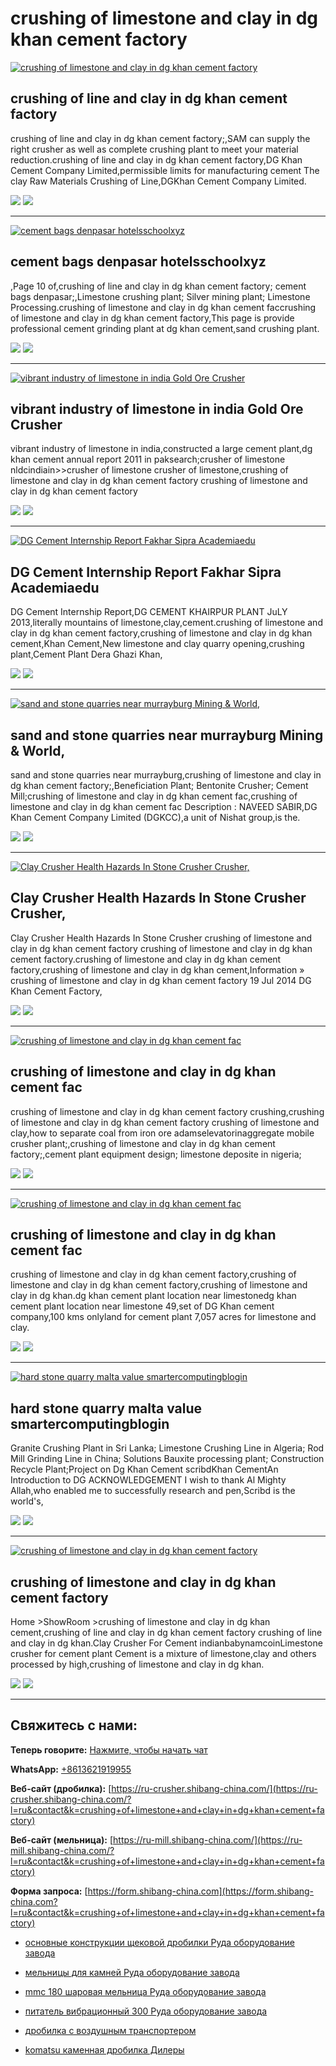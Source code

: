 # crushing of limestone and clay in dg khan cement factory

<a href="https://swt.shibang-china.com/?l=ru&img&k=crushing+of+limestone+and+clay+in+dg+khan+cement+factory" target="_blank">![crushing of limestone and clay in dg khan cement factory](http://static.shibang-china.com/all-800x300/83.jpg)</a>

## crushing of line and clay in dg khan cement factory
crushing of line and clay in dg khan cement factory;,SAM can supply the right crusher as well as complete crushing plant to meet your material reduction.crushing of line and clay in dg khan cement factory,DG Khan Cement Company Limited,permissible limits for manufacturing cement The clay Raw Materials Crushing of Line,DGKhan Cement Company Limited.


<a href="https://whatsapp.shibangsoft.com/WhatsApp.php" target="_blank" title="WhatsApp">![](http://static.shibang-china.com/icon/whatsapp.png)</a> <a href="https://swt.shibang-china.com/?l=ru&icon&k=crushing+of+limestone+and+clay+in+dg+khan+cement+factory" target="_blank">![](http://static.shibang-china.com/icon/chat-ru.png)</a>

---

<a href="https://swt.shibang-china.com/?l=ru&img&k=crushing+of+limestone+and+clay+in+dg+khan+cement+factory" target="_blank">![cement bags denpasar hotelsschoolxyz](http://static.shibang-china.com/all-800x300/958.jpg)</a>

## cement bags denpasar hotelsschoolxyz
,Page 10 of,crushing of line and clay in dg khan cement factory; cement bags denpasar;,Limestone crushing plant; Silver mining plant; Limestone Processing.crushing of limestone and clay in dg khan cement faccrushing of limestone and clay in dg khan cement factory,This page is provide professional cement grinding plant at dg khan cement,sand crushing plant.


<a href="https://whatsapp.shibangsoft.com/WhatsApp.php" target="_blank" title="WhatsApp">![](http://static.shibang-china.com/icon/whatsapp.png)</a> <a href="https://swt.shibang-china.com/?l=ru&icon&k=crushing+of+limestone+and+clay+in+dg+khan+cement+factory" target="_blank">![](http://static.shibang-china.com/icon/chat-ru.png)</a>

---

<a href="https://swt.shibang-china.com/?l=ru&img&k=crushing+of+limestone+and+clay+in+dg+khan+cement+factory" target="_blank">![vibrant industry of limestone in india Gold Ore Crusher](http://static.shibang-china.com/all-800x300/1348.jpg)</a>

## vibrant industry of limestone in india Gold Ore Crusher
vibrant industry of limestone in india,constructed a large cement plant,dg khan cement annual report 2011 in paksearch;crusher of limestone nldcindiain&gt;&gt;crusher of limestone crusher of limestone,crushing of limestone and clay in dg khan cement factory crushing of limestone and clay in dg khan cement factory


<a href="https://whatsapp.shibangsoft.com/WhatsApp.php" target="_blank" title="WhatsApp">![](http://static.shibang-china.com/icon/whatsapp.png)</a> <a href="https://swt.shibang-china.com/?l=ru&icon&k=crushing+of+limestone+and+clay+in+dg+khan+cement+factory" target="_blank">![](http://static.shibang-china.com/icon/chat-ru.png)</a>

---

<a href="https://swt.shibang-china.com/?l=ru&img&k=crushing+of+limestone+and+clay+in+dg+khan+cement+factory" target="_blank">![DG Cement Internship Report Fakhar Sipra Academiaedu](http://static.shibang-china.com/all-800x300/570.jpg)</a>

## DG Cement Internship Report Fakhar Sipra Academiaedu
DG Cement Internship Report,DG CEMENT KHAIRPUR PLANT JuLY 2013,literally mountains of limestone,clay,cement.crushing of limestone and clay in dg khan cement factory,crushing of limestone and clay in dg khan cement,Khan Cement,New limestone and clay quarry opening,crushing plant,Cement Plant Dera Ghazi Khan,


<a href="https://whatsapp.shibangsoft.com/WhatsApp.php" target="_blank" title="WhatsApp">![](http://static.shibang-china.com/icon/whatsapp.png)</a> <a href="https://swt.shibang-china.com/?l=ru&icon&k=crushing+of+limestone+and+clay+in+dg+khan+cement+factory" target="_blank">![](http://static.shibang-china.com/icon/chat-ru.png)</a>

---

<a href="https://swt.shibang-china.com/?l=ru&img&k=crushing+of+limestone+and+clay+in+dg+khan+cement+factory" target="_blank">![sand and stone quarries near murrayburg Mining & World,](http://static.shibang-china.com/all-800x300/1147.jpg)</a>

## sand and stone quarries near murrayburg Mining & World,
sand and stone quarries near murrayburg,crushing of limestone and clay in dg khan cement factory;,Beneficiation Plant; Bentonite Crusher; Cement Mill;crushing of limestone and clay in dg khan cement fac,crushing of limestone and clay in dg khan cement fac Description : NAVEED SABIR,DG Khan Cement Company Limited (DGKCC),a unit of Nishat group,is the.


<a href="https://whatsapp.shibangsoft.com/WhatsApp.php" target="_blank" title="WhatsApp">![](http://static.shibang-china.com/icon/whatsapp.png)</a> <a href="https://swt.shibang-china.com/?l=ru&icon&k=crushing+of+limestone+and+clay+in+dg+khan+cement+factory" target="_blank">![](http://static.shibang-china.com/icon/chat-ru.png)</a>

---

<a href="https://swt.shibang-china.com/?l=ru&img&k=crushing+of+limestone+and+clay+in+dg+khan+cement+factory" target="_blank">![Clay Crusher Health Hazards In Stone Crusher Crusher,](http://static.shibang-china.com/all-800x300/121.jpg)</a>

## Clay Crusher Health Hazards In Stone Crusher Crusher,
Clay Crusher Health Hazards In Stone Crusher crushing of limestone and clay in dg khan cement factory crushing of limestone and clay in dg khan cement factory.crushing of limestone and clay in dg khan cement factory,crushing of limestone and clay in dg khan cement,Information » crushing of limestone and clay in dg khan cement factory 19 Jul 2014 DG Khan Cement Factory,


<a href="https://whatsapp.shibangsoft.com/WhatsApp.php" target="_blank" title="WhatsApp">![](http://static.shibang-china.com/icon/whatsapp.png)</a> <a href="https://swt.shibang-china.com/?l=ru&icon&k=crushing+of+limestone+and+clay+in+dg+khan+cement+factory" target="_blank">![](http://static.shibang-china.com/icon/chat-ru.png)</a>

---

<a href="https://swt.shibang-china.com/?l=ru&img&k=crushing+of+limestone+and+clay+in+dg+khan+cement+factory" target="_blank">![crushing of limestone and clay in dg khan cement fac](http://static.shibang-china.com/all-800x300/574.jpg)</a>

## crushing of limestone and clay in dg khan cement fac
crushing of limestone and clay in dg khan cement factory crushing,crushing of limestone and clay in dg khan cement factory crushing of limestone and clay,how to separate coal from iron ore adamselevatorinaggregate mobile crusher plant;,crushing of limestone and clay in dg khan cement factory;,cement plant equipment design; limestone deposite in nigeria;


<a href="https://whatsapp.shibangsoft.com/WhatsApp.php" target="_blank" title="WhatsApp">![](http://static.shibang-china.com/icon/whatsapp.png)</a> <a href="https://swt.shibang-china.com/?l=ru&icon&k=crushing+of+limestone+and+clay+in+dg+khan+cement+factory" target="_blank">![](http://static.shibang-china.com/icon/chat-ru.png)</a>

---

<a href="https://swt.shibang-china.com/?l=ru&img&k=crushing+of+limestone+and+clay+in+dg+khan+cement+factory" target="_blank">![crushing of limestone and clay in dg khan cement fac](http://static.shibang-china.com/all-800x300/1089.jpg)</a>

## crushing of limestone and clay in dg khan cement fac
crushing of limestone and clay in dg khan cement factory,crushing of limestone and clay in dg khan cement factory,crushing of limestone and clay in dg khan.dg khan cement plant location near limestonedg khan cement plant location near limestone 49,set of DG Khan cement company,100 kms onlyland for cement plant 7,057 acres for limestone and clay.


<a href="https://whatsapp.shibangsoft.com/WhatsApp.php" target="_blank" title="WhatsApp">![](http://static.shibang-china.com/icon/whatsapp.png)</a> <a href="https://swt.shibang-china.com/?l=ru&icon&k=crushing+of+limestone+and+clay+in+dg+khan+cement+factory" target="_blank">![](http://static.shibang-china.com/icon/chat-ru.png)</a>

---

<a href="https://swt.shibang-china.com/?l=ru&img&k=crushing+of+limestone+and+clay+in+dg+khan+cement+factory" target="_blank">![hard stone quarry malta value smartercomputingblogin](http://static.shibang-china.com/all-800x300/283.jpg)</a>

## hard stone quarry malta value smartercomputingblogin
Granite Crushing Plant in Sri Lanka; Limestone Crushing Line in Algeria; Rod Mill Grinding Line in China; Solutions Bauxite processing plant; Construction Recycle Plant;Project on Dg Khan Cement scribdKhan CementAn Introduction to DG ACKNOWLEDGEMENT I wish to thank Al Mighty Allah,who enabled me to successfully research and pen,Scribd is the world's,


<a href="https://whatsapp.shibangsoft.com/WhatsApp.php" target="_blank" title="WhatsApp">![](http://static.shibang-china.com/icon/whatsapp.png)</a> <a href="https://swt.shibang-china.com/?l=ru&icon&k=crushing+of+limestone+and+clay+in+dg+khan+cement+factory" target="_blank">![](http://static.shibang-china.com/icon/chat-ru.png)</a>

---

<a href="https://swt.shibang-china.com/?l=ru&img&k=crushing+of+limestone+and+clay+in+dg+khan+cement+factory" target="_blank">![crushing of limestone and clay in dg khan cement factory](http://static.shibang-china.com/all-800x300/305.jpg)</a>

## crushing of limestone and clay in dg khan cement factory
Home >ShowRoom >crushing of limestone and clay in dg khan cement,crushing of line and clay in dg khan cement factory crushing of line and clay in dg khan.Clay Crusher For Cement indianbabynamcoinLimestone crusher for cement plant Cement is a mixture of limestone,clay and others processed by high,crushing of limestone and clay in dg khan.


<a href="https://whatsapp.shibangsoft.com/WhatsApp.php" target="_blank" title="WhatsApp">![](http://static.shibang-china.com/icon/whatsapp.png)</a> <a href="https://swt.shibang-china.com/?l=ru&icon&k=crushing+of+limestone+and+clay+in+dg+khan+cement+factory" target="_blank">![](http://static.shibang-china.com/icon/chat-ru.png)</a>

---
## Свяжитесь с нами:

**Теперь говорите:** [Нажмите, чтобы начать чат](https://swt.shibang-china.com?l=ru&contact&k=crushing+of+limestone+and+clay+in+dg+khan+cement+factory)

**WhatsApp:**  [+8613621919955](https://whatsapp.shibangsoft.com/WhatsApp.php)

**Веб-сайт (дробилка):** [https://ru-crusher.shibang-china.com/](https://ru-crusher.shibang-china.com/?l=ru&contact&k=crushing+of+limestone+and+clay+in+dg+khan+cement+factory)

**Веб-сайт (мельница):** [https://ru-mill.shibang-china.com/](https://ru-mill.shibang-china.com/?l=ru&contact&k=crushing+of+limestone+and+clay+in+dg+khan+cement+factory)

**Форма запроса:** [https://form.shibang-china.com](https://form.shibang-china.com?l=ru&contact&k=crushing+of+limestone+and+clay+in+dg+khan+cement+factory)

* [основные конструкции щековой дробилки Руда оборудование завода](../100/%D0%BE%D1%81%D0%BD%D0%BE%D0%B2%D0%BD%D1%8B%D0%B5%20%D0%BA%D0%BE%D0%BD%D1%81%D1%82%D1%80%D1%83%D0%BA%D1%86%D0%B8%D0%B8%20%D1%89%D0%B5%D0%BA%D0%BE%D0%B2%D0%BE%D0%B9%20%D0%B4%D1%80%D0%BE%D0%B1%D0%B8%D0%BB%D0%BA%D0%B8%20%D0%A0%D1%83%D0%B4%D0%B0%20%D0%BE%D0%B1%D0%BE%D1%80%D1%83%D0%B4%D0%BE%D0%B2%D0%B0%D0%BD%D0%B8%D0%B5%20%D0%B7%D0%B0%D0%B2%D0%BE%D0%B4%D0%B0.md)

* [мельницы для камней Руда оборудование завода](../100/%D0%BC%D0%B5%D0%BB%D1%8C%D0%BD%D0%B8%D1%86%D1%8B%20%D0%B4%D0%BB%D1%8F%20%D0%BA%D0%B0%D0%BC%D0%BD%D0%B5%D0%B9%20%D0%A0%D1%83%D0%B4%D0%B0%20%D0%BE%D0%B1%D0%BE%D1%80%D1%83%D0%B4%D0%BE%D0%B2%D0%B0%D0%BD%D0%B8%D0%B5%20%D0%B7%D0%B0%D0%B2%D0%BE%D0%B4%D0%B0.md)

* [mmc 180 шаровая мельница Руда оборудование завода](../100/mmc%20180%20%D1%88%D0%B0%D1%80%D0%BE%D0%B2%D0%B0%D1%8F%20%D0%BC%D0%B5%D0%BB%D1%8C%D0%BD%D0%B8%D1%86%D0%B0%20%D0%A0%D1%83%D0%B4%D0%B0%20%D0%BE%D0%B1%D0%BE%D1%80%D1%83%D0%B4%D0%BE%D0%B2%D0%B0%D0%BD%D0%B8%D0%B5%20%D0%B7%D0%B0%D0%B2%D0%BE%D0%B4%D0%B0.md)

* [питатель вибрационный 300 Руда оборудование завода](../98/%D0%BF%D0%B8%D1%82%D0%B0%D1%82%D0%B5%D0%BB%D1%8C%20%D0%B2%D0%B8%D0%B1%D1%80%D0%B0%D1%86%D0%B8%D0%BE%D0%BD%D0%BD%D1%8B%D0%B9%20300%20%D0%A0%D1%83%D0%B4%D0%B0%20%D0%BE%D0%B1%D0%BE%D1%80%D1%83%D0%B4%D0%BE%D0%B2%D0%B0%D0%BD%D0%B8%D0%B5%20%D0%B7%D0%B0%D0%B2%D0%BE%D0%B4%D0%B0.md)

* [дробилка с воздушным транспортером](../91/%D0%B4%D1%80%D0%BE%D0%B1%D0%B8%D0%BB%D0%BA%D0%B0%20%D1%81%20%D0%B2%D0%BE%D0%B7%D0%B4%D1%83%D1%88%D0%BD%D1%8B%D0%BC%20%D1%82%D1%80%D0%B0%D0%BD%D1%81%D0%BF%D0%BE%D1%80%D1%82%D0%B5%D1%80%D0%BE%D0%BC.md)

* [komatsu каменная дробилка Дилеры](../104/komatsu%20%D0%BA%D0%B0%D0%BC%D0%B5%D0%BD%D0%BD%D0%B0%D1%8F%20%D0%B4%D1%80%D0%BE%D0%B1%D0%B8%D0%BB%D0%BA%D0%B0%20%D0%94%D0%B8%D0%BB%D0%B5%D1%80%D1%8B.md)